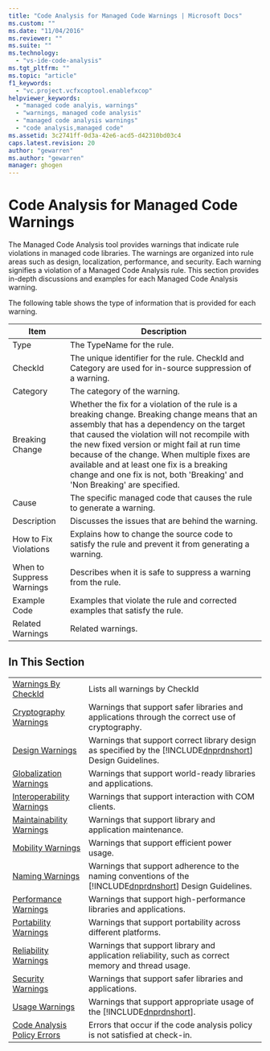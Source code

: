 ```yaml
---
title: "Code Analysis for Managed Code Warnings | Microsoft Docs"
ms.custom: ""
ms.date: "11/04/2016"
ms.reviewer: ""
ms.suite: ""
ms.technology: 
  - "vs-ide-code-analysis"
ms.tgt_pltfrm: ""
ms.topic: "article"
f1_keywords: 
  - "vc.project.vcfxcoptool.enablefxcop"
helpviewer_keywords: 
  - "managed code analyis, warnings"
  - "warnings, managed code analysis"
  - "managed code analysis warnings"
  - "code analysis,managed code"
ms.assetid: 3c2741ff-0d3a-42e6-acd5-d42310bd03c4
caps.latest.revision: 20
author: "gewarren"
ms.author: "gewarren"
manager: ghogen
---
```

# Code Analysis for Managed Code Warnings
The Managed Code Analysis tool provides warnings that indicate rule violations in managed code libraries. The warnings are organized into rule areas such as design, localization, performance, and security. Each warning signifies a violation of a Managed Code Analysis rule. This section provides in-depth discussions and examples for each Managed Code Analysis warning.  
  
 The following table shows the type of information that is provided for each warning.  
  
|Item|Description|  
|----------|-----------------|  
|Type|The TypeName for the rule.|  
|CheckId|The unique identifier for the rule. CheckId and Category are used for in-source suppression of a warning.|  
|Category|The category of the warning.|  
|Breaking Change|Whether the fix for a violation of the rule is a breaking change. Breaking change means that an assembly that has a dependency on the target that caused the violation will not recompile with the new fixed version or might fail at run time because of the change. When multiple fixes are available and at least one fix is a breaking change and one fix is not, both 'Breaking' and 'Non Breaking' are specified.|  
|Cause|The specific managed code that causes the rule to generate a warning.|  
|Description|Discusses the issues that are behind the warning.|  
|How to Fix Violations|Explains how to change the source code to satisfy the rule and prevent it from generating a warning.|  
|When to Suppress Warnings|Describes when it is safe to suppress a warning from the rule.|  
|Example Code|Examples that violate the rule and corrected examples that satisfy the rule.|  
|Related Warnings|Related warnings.|  
  
## In This Section  
  
|||  
|-|-|  
|[Warnings By CheckId](../code-quality/code-analysis-warnings-for-managed-code-by-checkid.md)|Lists all warnings by CheckId|  
|[Cryptography Warnings](../code-quality/cryptography-warnings.md)|Warnings that support safer libraries and applications through the correct use of cryptography.|  
|[Design Warnings](../code-quality/design-warnings.md)|Warnings that support correct library design as specified by the [!INCLUDE[dnprdnshort](../code-quality/includes/dnprdnshort_md.md)] Design Guidelines.|  
|[Globalization Warnings](../code-quality/globalization-warnings.md)|Warnings that support world-ready libraries and applications.|  
|[Interoperability Warnings](../code-quality/interoperability-warnings.md)|Warnings that support interaction with COM clients.|  
|[Maintainability Warnings](../code-quality/maintainability-warnings.md)|Warnings that support library and application maintenance.|  
|[Mobility Warnings](../code-quality/mobility-warnings.md)|Warnings that support efficient power usage.|  
|[Naming Warnings](../code-quality/naming-warnings.md)|Warnings that support adherence to the naming conventions of the [!INCLUDE[dnprdnshort](../code-quality/includes/dnprdnshort_md.md)] Design Guidelines.|  
|[Performance Warnings](../code-quality/performance-warnings.md)|Warnings that support high-performance libraries and applications.|  
|[Portability Warnings](../code-quality/portability-warnings.md)|Warnings that support portability across different platforms.|  
|[Reliability Warnings](../code-quality/reliability-warnings.md)|Warnings that support library and application reliability, such as correct memory and thread usage.|  
|[Security Warnings](../code-quality/security-warnings.md)|Warnings that support safer libraries and applications.|  
|[Usage Warnings](../code-quality/usage-warnings.md)|Warnings that support appropriate usage of the [!INCLUDE[dnprdnshort](../code-quality/includes/dnprdnshort_md.md)].|  
|[Code Analysis Policy Errors](../code-quality/code-analysis-policy-errors.md)|Errors that occur if the code analysis policy is not satisfied at check-in.|